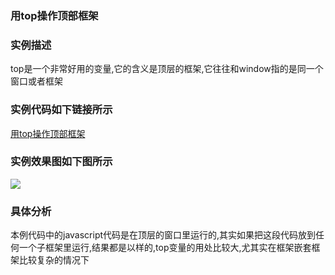 ### 用top操作顶部框架
### 实例描述
top是一个非常好用的变量,它的含义是顶层的框架,它往往和window指的是同一个窗口或者框架
### 实例代码如下链接所示
[用top操作顶部框架](用top操作顶部框架.html)

### 实例效果图如下图所示
![](http://i.imgur.com/pvmy6Wx.gif)

### 具体分析
本例代码中的javascript代码是在顶层的窗口里运行的,其实如果把这段代码放到任何一个子框架里运行,结果都是以样的,top变量的用处比较大,尤其实在框架嵌套框架比较复杂的情况下